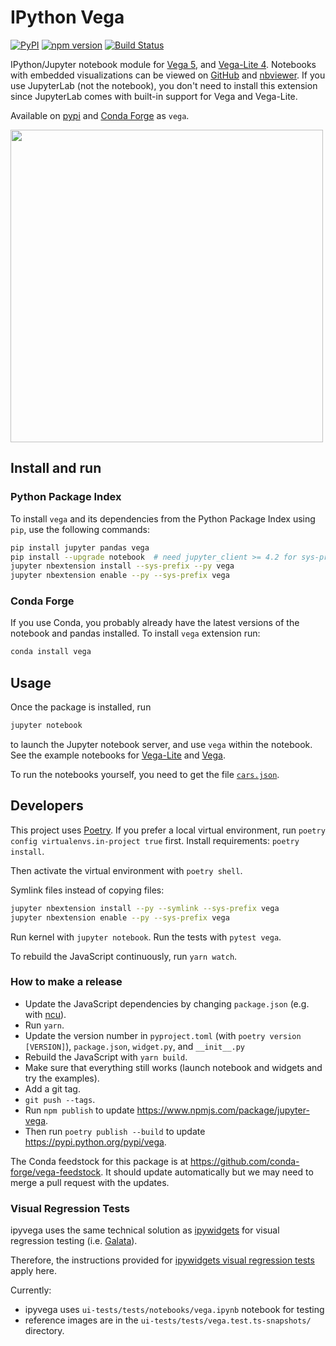 # IPython Vega
[![PyPI](https://img.shields.io/pypi/v/vega.svg)](https://pypi.python.org/pypi/vega)
[![npm version](https://img.shields.io/npm/v/jupyter-vega.svg)](https://www.npmjs.com/package/jupyter-vega)
[![Build Status](https://github.com/vega/ipyvega/workflows/Test/badge.svg)](https://github.com/vega/ipyvega/actions)

IPython/Jupyter notebook module for [Vega 5](https://github.com/vega/vega), and [Vega-Lite 4](https://github.com/vega/vega-lite). Notebooks with embedded visualizations can be viewed on [GitHub](https://github.com/vega/ipyvega/blob/master/notebooks/VegaLite.ipynb) and [nbviewer](https://nbviewer.jupyter.org/github/vega/ipyvega/blob/master/notebooks/VegaLite.ipynb). If you use JupyterLab (not the notebook), you don't need to install this extension since JupyterLab comes with built-in support for Vega and Vega-Lite.

Available on [pypi](https://pypi.python.org/pypi/vega) and [Conda Forge](https://anaconda.org/conda-forge/vega) as `vega`.

<img src="screenshot.png" width="500">

## Install and run

### Python Package Index

To install `vega` and its dependencies from the Python Package Index using
`pip`, use the following commands:

```sh
pip install jupyter pandas vega
pip install --upgrade notebook  # need jupyter_client >= 4.2 for sys-prefix below
jupyter nbextension install --sys-prefix --py vega
jupyter nbextension enable --py --sys-prefix vega
```

### Conda Forge

If you use Conda, you probably already have the latest versions of the notebook and pandas installed. To install `vega` extension run:

```sh
conda install vega
```

## Usage

Once the package is installed, run
```sh
jupyter notebook
```
to launch the Jupyter notebook server, and use `vega` within the notebook.
See the example notebooks for [Vega-Lite](https://github.com/vega/ipyvega/blob/master/notebooks/VegaLite.ipynb) and [Vega](https://github.com/vega/ipyvega/blob/master/notebooks/Vega.ipynb).

To run the notebooks yourself, you need to get the file [`cars.json`](https://raw.githubusercontent.com/vega/ipyvega/master/notebooks/cars.json).


## Developers

This project uses [Poetry](https://python-poetry.org/). If you prefer a local virtual environment, run `poetry config virtualenvs.in-project true` first. Install requirements: `poetry install`.

Then activate the virtual environment with `poetry shell`.

Symlink files instead of copying files:

```sh
jupyter nbextension install --py --symlink --sys-prefix vega
jupyter nbextension enable --py --sys-prefix vega
```

Run kernel with `jupyter notebook`. Run the tests with `pytest vega`.

To rebuild the JavaScript continuously, run `yarn watch`.

### How to make a release

* Update the JavaScript dependencies by changing `package.json` (e.g. with [ncu](https://www.npmjs.com/package/npm-check-updates)).
* Run `yarn`.
* Update the version number in `pyproject.toml` (with `poetry version [VERSION]`), `package.json`, `widget.py`, and `__init__.py`
* Rebuild the JavaScript with `yarn build`.
* Make sure that everything still works (launch notebook and widgets and try the examples).
* Add a git tag.
* `git push --tags`.
* Run `npm publish` to update https://www.npmjs.com/package/jupyter-vega.
* Then run `poetry publish --build` to update https://pypi.python.org/pypi/vega.

The Conda feedstock for this package is at https://github.com/conda-forge/vega-feedstock. It should update automatically but we may need to merge a pull request with the updates. 

### Visual Regression Tests

ipyvega uses the same technical solution as [ipywidgets](https://github.com/jupyter-widgets/ipywidgets) for visual regression testing (i.e. [Galata](https://github.com/jupyterlab/jupyterlab/tree/master/galata)).

Therefore, the instructions provided for [ipywidgets visual regression tests](https://ipywidgets.readthedocs.io/en/stable/dev_testing.html#visual-regression-tests) apply here.

Currently:

* ipyvega uses `ui-tests/tests/notebooks/vega.ipynb` notebook for testing
* reference images are in the `ui-tests/tests/vega.test.ts-snapshots/` directory.
